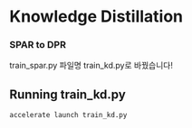 # Knowledge Distillation
### SPAR to DPR
train_spar.py 파일명 train_kd.py로 바꿨습니다!

## Running train_kd.py
```bash
accelerate launch train_kd.py
```